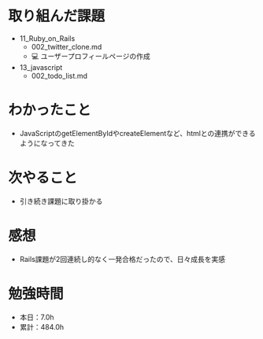 # 取り組んだ課題
* 11_Ruby_on_Rails
  * 002_twitter_clone.md
  * 💻 ユーザープロフィールページの作成
* 13_javascript
  * 002_todo_list.md

# わかったこと
* JavaScriptのgetElementByIdやcreateElementなど、htmlとの連携ができるようになってきた

# 次やること
* 引き続き課題に取り掛かる

# 感想
* Rails課題が2回連続し的なく一発合格だったので、日々成長を実感

# 勉強時間
* 本日：7.0h
* 累計：484.0h
